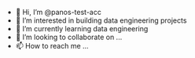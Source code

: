 - 👋 Hi, I’m @panos-test-acc
- 👀 I’m interested in building data engineering projects
- 🌱 I’m currently learning data engineering
- 💞️ I’m looking to collaborate on ...
- 📫 How to reach me ...

<!---
panos-test-acc/panos-test-acc is a ✨ special ✨ repository because its `README.md` (this file) appears on your GitHub profile.
You can click the Preview link to take a look at your changes.
--->
